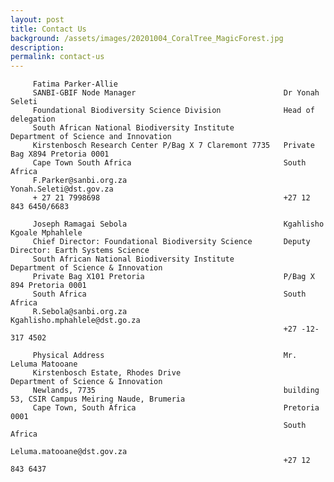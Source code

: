 ```yaml
---
layout: post
title: Contact Us
background: /assets/images/20201004_CoralTree_MagicForest.jpg
description:
permalink: contact-us
---
```

                                                       
         
         Fatima Parker-Allie                                             
         SANBI-GBIF Node Manager                                 Dr Yonah Seleti
         Foundational Biodiversity Science Division              Head of delegation
         South African National Biodiversity Institute           Department of Science and Innovation
         Kirstenbosch Research Center P/Bag X 7 Claremont 7735   Private Bag X894 Pretoria 0001
         Cape Town South Africa                                  South Africa
         F.Parker@sanbi.org.za                                   Yonah.Seleti@dst.gov.za
         + 27 21 7998698                                         +27 12 843 6450/6683
                                                
         Joseph Ramagai Sebola                                   Kgahlisho Kgoale Mphahlele                                           
         Chief Director: Foundational Biodiversity Science       Deputy Director: Earth Systems Science
         South African National Biodiversity Institute           Department of Science & Innovation
         Private Bag X101 Pretoria                               P/Bag X 894 Pretoria 0001
         South Africa                                            South Africa
         R.Sebola@sanbi.org.za                                   Kgahlisho.mphahlele@dst.go.za
                                                                 +27 -12-317 4502
         
         Physical Address                                        Mr. Leluma Matooane                                             
         Kirstenbosch Estate, Rhodes Drive                       Department of Science & Innovation
         Newlands, 7735                                          building 53, CSIR Campus Meiring Naude, Brumeria
         Cape Town, South Africa                                 Pretoria 0001             
                                                                 South Africa
                                                                 Leluma.matooane@dst.gov.za
                                                                 +27 12 843 6437
